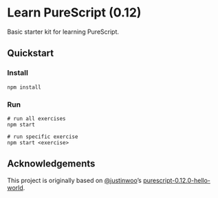 # Learn PureScript (0.12)

Basic starter kit for learning PureScript.

## Quickstart

### Install

```
npm install
```

### Run

```
# run all exercises
npm start

# run specific exercise
npm start <exercise>
```

## Acknowledgements

This project is originally based on [@justinwoo]’s [purescript-0.12.0-hello-world].


[@justinwoo]: https://github.com/justinwoo
[purescript-0.12.0-hello-world]: https://github.com/justinwoo/purescript-0.12.0-hello-world
